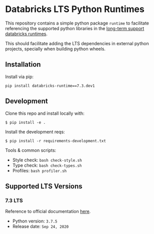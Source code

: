 # Databricks LTS Python Runtimes

This repository contains a simple python package `runtime` to facilitate
referencing the supported python libraries in the [long-term support
databricks runtimes](https://docs.databricks.com/release-notes/runtime/releases.html).

This should facilitate adding the LTS dependencies in external python projects,
specially when building python wheels.

## Installation

Install via pip:

```
pip install databricks-runtime==7.3.dev1
```

## Development

Clone this repo and install locally with:

```commandline
$ pip install -e .
```

Install the development reqs:

```commandline
$ pip install -r requirements-development.txt
```

Tools & common scripts:
* Style check: `bash check-style.sh`
* Type check: `bash check-types.sh`
* Profiles: `bash profiler.sh`

## Supported LTS Versions

### 7.3 LTS

Reference to official documentation [here](https://docs.databricks.com/release-notes/runtime/7.3.html).
* Python version: `3.7.5`
* Release date: `Sep 24, 2020`

